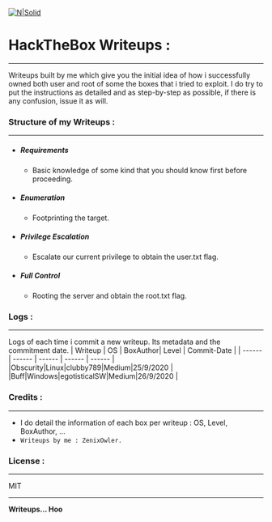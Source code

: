 



[![N|Solid](https://insec.in/wp-content/uploads/2020/07/hackthebox.png)](https://nodesource.com/products/nsolid)
# HackTheBox Writeups :
---
Writeups built by me which give you the initial idea of how i successfully owned both user and root of some the boxes that i tried to exploit. I do try to put the instructions as detailed and as step-by-step as possible, if there is any confusion, issue it as will.


### Structure of my Writeups :
---
  - ##### Requirements
    + Basic knowledge of some kind that you should know first before proceeding.
  - ##### Enumeration
    + Footprinting the target.
  - ##### Privilege Escalation
    + Escalate our current privilege to obtain the user.txt flag.
  - ##### Full Control
    + Rooting the server and obtain the root.txt flag.

### Logs :
---
Logs of each time i commit a new writeup. Its metadata and the commitment date. 
| Writeup | OS | BoxAuthor| Level | Commit-Date |
| ------ | ------ | ------ | ------ | ------ |
|Obscurity|Linux|clubby789|Medium|25/9/2020 |
|Buff|Windows|egotisticalSW|Medium|26/9/2020 |


### Credits :
---
- I do detail the information of each box per writeup : OS, Level, BoxAuthor, ... 
- `Writeups by me : ZenixOwler. `
### License :
---
MIT

---
**Writeups... Hoo**

